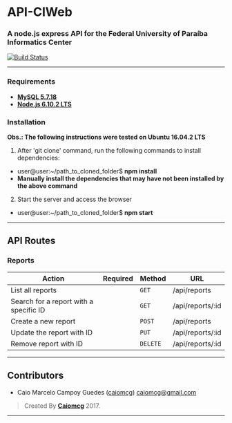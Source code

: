 # API-CIWeb

### A node.js express API for the Federal University of Paraíba Informatics Center

[![Build Status](https://travis-ci.org/caiomcg/API-CIWeb.svg?branch=master)](https://travis-ci.org/caiomcg/API-CIWeb)

---

### Requirements ###

* **[MySQL 5.7.18](https://www.mysql.com/)**
* **[Node.js 6.10.2 LTS](http://nodejs.org/en/)**

### Installation ###

**Obs.: The following instructions were tested on Ubuntu 16.04.2 LTS**

1. After 'git clone' command, run the following commands to install dependencies:
  - user@user:~/path_to_cloned_folder$ **npm install**
  - **Manually install the dependencies that may have not been installed by the above command**
2. Start the server and access the browser
  - user@user:~/path_to_cloned_folder$ **npm start**
---

## API Routes ##

### Reports ###
|   Action                                 | Required          | Method    | URL
| -----------------------------------------|-------------------|-----------|-----------------------------------------------------
|   List all reports                       |                   |  `GET`   | /api/reports
|   Search for a report with a specific ID |                   |  `GET`    | /api/reports/:id
|   Create a new report                    |                   |  `POST`   | /api/reports
|   Update the report with ID              |                   |  `PUT`   | /api/reports/:id
|   Remove report with ID                  |                   |  `DELETE`   | /api/reports/:id

---

## Contributors

* Caio Marcelo Campoy Guedes ([caiomcg](https://github.com/caiomcg)) caiomcg@gmail.com

>Created By **[Caiomcg](http://caimcg.com)** 2017.

---
